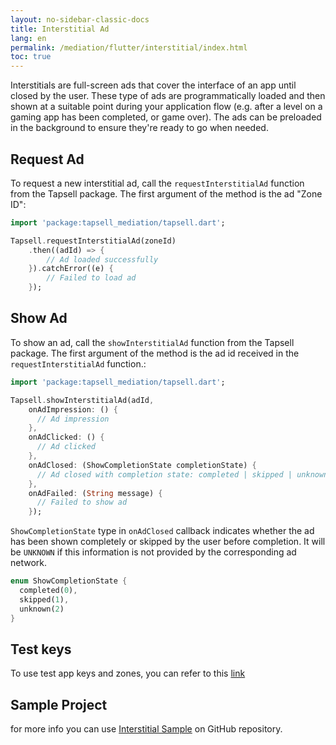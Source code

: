 ```yaml
---
layout: no-sidebar-classic-docs
title: Interstitial Ad
lang: en
permalink: /mediation/flutter/interstitial/index.html
toc: true
---
```


Interstitials are full-screen ads that cover the interface of an app until closed by the user. These type of ads are
programmatically loaded and then shown at a suitable point during your application flow (e.g. after a level on a gaming
app has been completed, or game over). The ads can be preloaded in the background to ensure they're ready to go when
needed.

## Request Ad

To request a new interstitial ad, call the `requestInterstitialAd` function from the Tapsell package. The first argument
of the method is the ad "Zone ID":

```dart
import 'package:tapsell_mediation/tapsell.dart';

Tapsell.requestInterstitialAd(zoneId)
    .then((adId) => {
        // Ad loaded successfully
    }).catchError((e) {
        // Failed to load ad
    });
```

## Show Ad

To show an ad, call the `showInterstitialAd` function from the Tapsell package. The first argument of the method is the ad
id received in the `requestInterstitialAd` function.:

```dart
import 'package:tapsell_mediation/tapsell.dart';

Tapsell.showInterstitialAd(adId, 
    onAdImpression: () {
      // Ad impression
    }, 
    onAdClicked: () {
      // Ad clicked
    }, 
    onAdClosed: (ShowCompletionState completionState) {
      // Ad closed with completion state: completed | skipped | unknown
    },
    onAdFailed: (String message) {
      // Failed to show ad
    });
```

`ShowCompletionState` type in `onAdClosed` callback indicates whether the ad has been shown completely or skipped by the
user before completion. It will be `UNKNOWN` if this information is not provided by the corresponding ad network.

```dart
enum ShowCompletionState {
  completed(0),
  skipped(1),
  unknown(2)
}
```

## Test keys

To use test app keys and zones, you can refer to this [link](../../test)

## Sample Project

for more info you can
use [Interstitial Sample](https://github.com/tapsellorg/TapsellMediation-FlutterSample/tree/master/src/screens/interstitial)
on GitHub repository.
